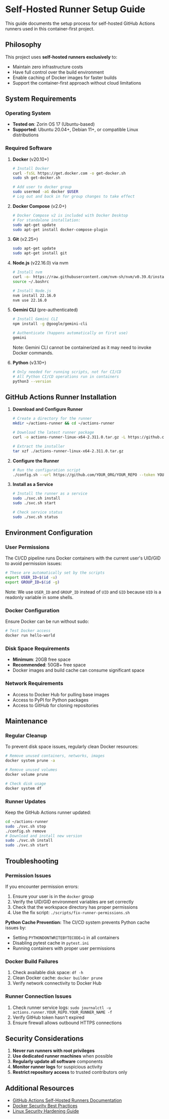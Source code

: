 # Self-Hosted Runner Setup Guide

This guide documents the setup process for self-hosted GitHub Actions runners used in this container-first project.

## Philosophy

This project uses **self-hosted runners exclusively** to:
- Maintain zero infrastructure costs
- Have full control over the build environment
- Enable caching of Docker images for faster builds
- Support the container-first approach without cloud limitations

## System Requirements

### Operating System
- **Tested on**: Zorin OS 17 (Ubuntu-based)
- **Supported**: Ubuntu 20.04+, Debian 11+, or compatible Linux distributions

### Required Software

1. **Docker** (v20.10+)
   ```bash
   # Install Docker
   curl -fsSL https://get.docker.com -o get-docker.sh
   sudo sh get-docker.sh
   
   # Add user to docker group
   sudo usermod -aG docker $USER
   # Log out and back in for group changes to take effect
   ```

2. **Docker Compose** (v2.0+)
   ```bash
   # Docker Compose v2 is included with Docker Desktop
   # For standalone installation:
   sudo apt-get update
   sudo apt-get install docker-compose-plugin
   ```

3. **Git** (v2.25+)
   ```bash
   sudo apt-get update
   sudo apt-get install git
   ```

4. **Node.js** (v22.16.0) via nvm
   ```bash
   # Install nvm
   curl -o- https://raw.githubusercontent.com/nvm-sh/nvm/v0.39.0/install.sh | bash
   source ~/.bashrc
   
   # Install Node.js
   nvm install 22.16.0
   nvm use 22.16.0
   ```

5. **Gemini CLI** (pre-authenticated)
   ```bash
   # Install Gemini CLI
   npm install -g @google/gemini-cli
   
   # Authenticate (happens automatically on first use)
   gemini
   ```
   
   Note: Gemini CLI cannot be containerized as it may need to invoke Docker commands.

6. **Python** (v3.10+)
   ```bash
   # Only needed for running scripts, not for CI/CD
   # All Python CI/CD operations run in containers
   python3 --version
   ```

## GitHub Actions Runner Installation

1. **Download and Configure Runner**
   ```bash
   # Create a directory for the runner
   mkdir ~/actions-runner && cd ~/actions-runner
   
   # Download the latest runner package
   curl -o actions-runner-linux-x64-2.311.0.tar.gz -L https://github.com/actions/runner/releases/download/v2.311.0/actions-runner-linux-x64-2.311.0.tar.gz
   
   # Extract the installer
   tar xzf ./actions-runner-linux-x64-2.311.0.tar.gz
   ```

2. **Configure the Runner**
   ```bash
   # Run the configuration script
   ./config.sh --url https://github.com/YOUR_ORG/YOUR_REPO --token YOUR_TOKEN
   ```

3. **Install as a Service**
   ```bash
   # Install the runner as a service
   sudo ./svc.sh install
   sudo ./svc.sh start
   
   # Check service status
   sudo ./svc.sh status
   ```

## Environment Configuration

### User Permissions
The CI/CD pipeline runs Docker containers with the current user's UID/GID to avoid permission issues:

```bash
# These are automatically set by the scripts
export USER_ID=$(id -u)
export GROUP_ID=$(id -g)
```

Note: We use `USER_ID` and `GROUP_ID` instead of `UID` and `GID` because `UID` is a readonly variable in some shells.

### Docker Configuration
Ensure Docker can be run without sudo:
```bash
# Test Docker access
docker run hello-world
```

### Disk Space Requirements
- **Minimum**: 20GB free space
- **Recommended**: 50GB+ free space
- Docker images and build cache can consume significant space

### Network Requirements
- Access to Docker Hub for pulling base images
- Access to PyPI for Python packages
- Access to GitHub for cloning repositories

## Maintenance

### Regular Cleanup
To prevent disk space issues, regularly clean Docker resources:

```bash
# Remove unused containers, networks, images
docker system prune -a

# Remove unused volumes
docker volume prune

# Check disk usage
docker system df
```

### Runner Updates
Keep the GitHub Actions runner updated:
```bash
cd ~/actions-runner
sudo ./svc.sh stop
./config.sh remove
# Download and install new version
sudo ./svc.sh install
sudo ./svc.sh start
```

## Troubleshooting

### Permission Issues
If you encounter permission errors:
1. Ensure your user is in the `docker` group
2. Verify the UID/GID environment variables are set correctly
3. Check that the workspace directory has proper permissions
4. Use the fix script: `./scripts/fix-runner-permissions.sh`

**Python Cache Prevention:**
The CI/CD system prevents Python cache issues by:
- Setting `PYTHONDONTWRITEBYTECODE=1` in all containers
- Disabling pytest cache in `pytest.ini`
- Running containers with proper user permissions

### Docker Build Failures
1. Check available disk space: `df -h`
2. Clean Docker cache: `docker builder prune`
3. Verify network connectivity to Docker Hub

### Runner Connection Issues
1. Check runner service logs: `sudo journalctl -u actions.runner.YOUR_REPO.YOUR_RUNNER_NAME -f`
2. Verify GitHub token hasn't expired
3. Ensure firewall allows outbound HTTPS connections

## Security Considerations

1. **Never run runners with root privileges**
2. **Use dedicated runner machines** when possible
3. **Regularly update all software** components
4. **Monitor runner logs** for suspicious activity
5. **Restrict repository access** to trusted contributors only

## Additional Resources

- [GitHub Actions Self-Hosted Runners Documentation](https://docs.github.com/en/actions/hosting-your-own-runners)
- [Docker Security Best Practices](https://docs.docker.com/engine/security/)
- [Linux Security Hardening Guide](https://www.debian.org/doc/manuals/securing-debian-manual/)